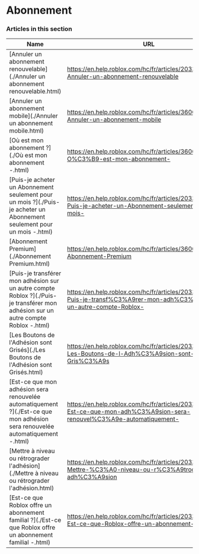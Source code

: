 # Abonnement  
### Articles in this section
Name|URL
-|-
[Annuler un abonnement renouvelable](./Annuler un abonnement renouvelable.html) |https://en.help.roblox.com/hc/fr/articles/203312540-Annuler-un-abonnement-renouvelable
[Annuler un abonnement mobile](./Annuler un abonnement mobile.html) |https://en.help.roblox.com/hc/fr/articles/360029312472-Annuler-un-abonnement-mobile
[Où est mon abonnement ?](./Où est mon abonnement -.html) |https://en.help.roblox.com/hc/fr/articles/360029482412-O%C3%B9-est-mon-abonnement-
[Puis-je acheter un Abonnement seulement pour un mois ?](./Puis-je acheter un Abonnement seulement pour un mois -.html) |https://en.help.roblox.com/hc/fr/articles/203312780-Puis-je-acheter-un-Abonnement-seulement-pour-un-mois-
[Abonnement Premium](./Abonnement Premium.html) |https://en.help.roblox.com/hc/fr/articles/360024256251-Abonnement-Premium
[Puis-je transférer mon adhésion sur un autre compte Roblox ?](./Puis-je transférer mon adhésion sur un autre compte Roblox -.html) |https://en.help.roblox.com/hc/fr/articles/203312640-Puis-je-transf%C3%A9rer-mon-adh%C3%A9sion-sur-un-autre-compte-Roblox-
[Les Boutons de l'Adhésion sont Grisés](./Les Boutons de l'Adhésion sont Grisés.html) |https://en.help.roblox.com/hc/fr/articles/203312690-Les-Boutons-de-l-Adh%C3%A9sion-sont-Gris%C3%A9s
[Est-ce que mon adhésion sera renouvelée automatiquement ?](./Est-ce que mon adhésion sera renouvelée automatiquement -.html) |https://en.help.roblox.com/hc/fr/articles/203312630-Est-ce-que-mon-adh%C3%A9sion-sera-renouvel%C3%A9e-automatiquement-
[Mettre à niveau ou rétrograder l'adhésion](./Mettre à niveau ou rétrograder l'adhésion.html) |https://en.help.roblox.com/hc/fr/articles/203312750-Mettre-%C3%A0-niveau-ou-r%C3%A9trograder-l-adh%C3%A9sion
[Est-ce que Roblox offre un abonnement familial ?](./Est-ce que Roblox offre un abonnement familial -.html) |https://en.help.roblox.com/hc/fr/articles/203312610-Est-ce-que-Roblox-offre-un-abonnement-familial-